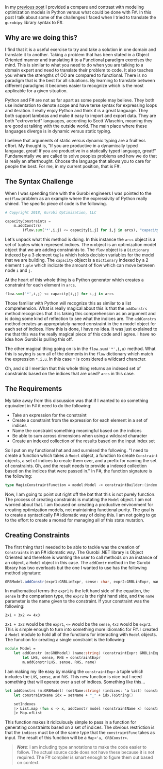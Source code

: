 In my [previous post](http://matthewcrews.com/fsharp-for-optimization-modeling/) I provided a compare and contrast with modeling optimization models in Python versus what could be done with F#. In this post I talk about some of the challenges I faced when I tried to translate the `gurobipy` library syntax to F#.

## Why are we doing this?

I find that it is a useful exercise to try and take a solution in one domain and translate it to another. Taking a problem that has been stated in a Object Oriented manner and translating it to a Functional paradigm exercises the mind. This is similar to what you need to do when you are talking to a domain expert and need to translate their problem to code. It also teaches you where the strengths of OO are compared to functional. There is no paradigm that is the best for all situations. By learning to translate between different paradigms it becomes easier to recognize which is the most applicable for a given situation.

Python and F# are not as far apart as some people may believe. They both use indentation to denote scope and have terse syntax for expressing loops and iteration. I really enjoy Python and think it is a great language. They both support lambdas and make it easy to import and export data. They are both "extroverted" languages, according to Scott Wlaschin, meaning they are good at talking with the outside world. The main place where these languages diverge is in dynamic versus static typing.

I believe that arguments of static versus dynamic typing are a fruitless effort. My thought is, "If you are productive in a dynamically typed language, great! If you are productive in a statically typed language, great!" Fundamentally we are called to solve peoples problems and how we do that is really an afterthought. Choose the language that allows you to care for people the best. For me, in my current position, that is F#.

## The Syntax Challenge

When I was spending time with the Gurobi engineers I was pointed to the `netflow` problem as an example where the expressivity of Python really shined. The specific piece of code is the following.

```python
# Copyright 2018, Gurobi Optimization, LLC

capacityConstraints = 
    m.addConstrs(
        (flow.sum('*',i,j) <= capacity[i,j] for i,j in arcs), "capacity")
```

Let's unpack what this method is doing. In this instance the `arcs` object is a set of tuples which represent indices. The `m` object is an optimization model object that we are adding constraints to. The `flow` object is a `Dictionary` indexed by a 3 element `tuple` which holds decision variables for the model that we are building. The `capacity` object is a `Dictionary` indexed by a 2 element `tuple` which indicate the amount of flow which can move between node `i` and `j`.

At the heart of this whole thing is a Python generator which creates a constraint for each element in `arcs`.

```python
flow.sum('*',i,j) <= capacity[i,j] for i,j in arcs
```

Those familiar with Python will recognize this as similar to a list comprehension. What is really magical about this is that the `addConstrs` method recognizes that it is taking this comprehension as an argument and is doing some kind of reflection to see what the indices are. The `addConstrs` method creates an appropriately named constraint in the `m` model object for each set of indices. How this is done, I have no idea. It was just explained to me that this was the really magical piece of this code and I agree. I have no idea how Gurobi is pulling this off.

The other magical thing going on is in the `flow.sum('*',i,u)` method. What this is saying is sum all of the elements in the `flow` dictionary which match the expression `*,i,u`. In this case `*` is considered a wildcard character.

Oh, and did I mention that this whole thing returns an indexed set of constraints based on the indices that are used? `arcs` in this case.

## The Requirements

My take away from this discussion was that if I wanted to do something equivalent in F# it need to do the following:

- Take an expression for the constraint
- Create a constraint from the expression for each element in a set of indices
- Name the constraint something meaningful based on the indices
- Be able to sum across dimensions when using a wildcard character
- Create an indexed collection of the results based on the input index set

So I put on my functional hat and and surmised the following. "I need to create a function which takes a `Model` object, a function to create `Constraint` objects, a set of indices to create them over, and a prefix for naming the set of constraints. Oh, and the result needs to provide a indexed collection based on the indices that were passed in." In F#, the function signature is the following:

```fsharp
type MagicConstraintFunction = model:Model -> constraintBuilder:(index -> constraint) -> indices:index list -> prefix:string -> Map<index, constraint>
```

Now, I am going to point out right off the bat that this is not purely function. The process of creating constraints is mutating the `Model` object. I am not worried about that. I am  focused on creating a productive environment for creating optimization models, not maintaining functional purity. The goal is to create a syntactically F# idiomatic way of doing this. I am not going to go to the effort to create a monad for managing all of this state mutation.

## Creating Constraints

The first thing that I needed to be able to tackle was the creation of `Constraints` in an F# idiomatic way. The Gurobi .NET library is Object Oriented and therefore is wanting the user to call methods on an instance of an object, a `Model` object in this case. The `addContr` method in the Gurobi library has two overloads but the one I wanted to use has the following method signature:

```csharp
GRBModel.addConstr(expr1:GRBLinExpr, sense: char, expr2:GRBLinExpr, name:string): GRBConstr
```

In mathematical terms the `expr1` is the left hand side of the equation, the `sense` is the comparison type, the `expr2` is the right hand side, and the `name` parameter is the name given to the constraint. If your constraint was the following:

```
2x1 + 3x2 <= 4x3
```

`2x1 + 3x2` would be the `expr1`, `<=` would be the `sense`, `4x3` would be `expr2`. This is simple enough to turn into something more idiomatic for F#. I created a `Model` module to hold all of the functions for interacting with `Model` objects. The function for creating a single constraint is the following:

```fsharp
module Model =
    let addConstr (m:GRBModel) (name:string) (constraintExpr: GRBLinExpr * char * GRBLinExpr) =
        let LHS, sense, RHS = constraintExpr
        m.addConstr(LHS, sense, RHS, name)
```

I am making my life easy by making the `constraintExpr` a tuple which includes the `LHS`, `sense`, and `RHS`. This new function is nice but I need something that will operate over a set of indices. Something like this...

```fsharp
let addConstrs (m:GRBModel) (setName:string) (indices: 'a list) (constraintFunc: 'a -> GRBLinExpr * char * GRBLinExpr) =
    let constraintName idx = setName + "_" + idx.ToString()

    setIndexes
    |> List.map (fun x -> x, addConstr model (constraintName x) (constraintExpr x))
    |> Map.ofList
```

This function makes it ridiculously simple to pass in a function for generating constraints based on a set of indices. The obvious restriction is that the `indices` must be of the same type that the `constraintFunc` takes as input. The result of this function will be a `Map<'a, GRBConstr>`.

> ***Note***: I am including type annotations to make the code easier to follow. The actual source code does not have these because it is not required. The F# compiler is smart enough to figure them out based on context.